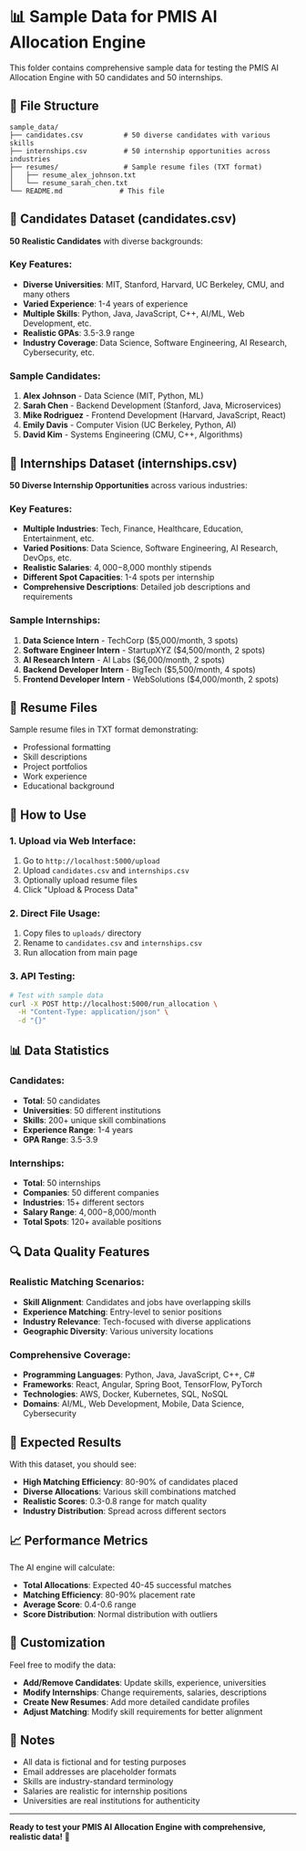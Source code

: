 # 📊 Sample Data for PMIS AI Allocation Engine

This folder contains comprehensive sample data for testing the PMIS AI Allocation Engine with 50 candidates and 50 internships.

## 📁 File Structure

```
sample_data/
├── candidates.csv          # 50 diverse candidates with various skills
├── internships.csv         # 50 internship opportunities across industries
├── resumes/                # Sample resume files (TXT format)
│   ├── resume_alex_johnson.txt
│   └── resume_sarah_chen.txt
└── README.md              # This file
```

## 👥 Candidates Dataset (candidates.csv)

**50 Realistic Candidates** with diverse backgrounds:

### Key Features:
- **Diverse Universities**: MIT, Stanford, Harvard, UC Berkeley, CMU, and many others
- **Varied Experience**: 1-4 years of experience
- **Multiple Skills**: Python, Java, JavaScript, C++, AI/ML, Web Development, etc.
- **Realistic GPAs**: 3.5-3.9 range
- **Industry Coverage**: Data Science, Software Engineering, AI Research, Cybersecurity, etc.

### Sample Candidates:
1. **Alex Johnson** - Data Science (MIT, Python, ML)
2. **Sarah Chen** - Backend Development (Stanford, Java, Microservices)
3. **Mike Rodriguez** - Frontend Development (Harvard, JavaScript, React)
4. **Emily Davis** - Computer Vision (UC Berkeley, Python, AI)
5. **David Kim** - Systems Engineering (CMU, C++, Algorithms)

## 🏢 Internships Dataset (internships.csv)

**50 Diverse Internship Opportunities** across various industries:

### Key Features:
- **Multiple Industries**: Tech, Finance, Healthcare, Education, Entertainment, etc.
- **Varied Positions**: Data Science, Software Engineering, AI Research, DevOps, etc.
- **Realistic Salaries**: $4,000-$8,000 monthly stipends
- **Different Spot Capacities**: 1-4 spots per internship
- **Comprehensive Descriptions**: Detailed job descriptions and requirements

### Sample Internships:
1. **Data Science Intern** - TechCorp ($5,000/month, 3 spots)
2. **Software Engineer Intern** - StartupXYZ ($4,500/month, 2 spots)
3. **AI Research Intern** - AI Labs ($6,000/month, 2 spots)
4. **Backend Developer Intern** - BigTech ($5,500/month, 4 spots)
5. **Frontend Developer Intern** - WebSolutions ($4,000/month, 2 spots)

## 📄 Resume Files

Sample resume files in TXT format demonstrating:
- Professional formatting
- Skill descriptions
- Project portfolios
- Work experience
- Educational background

## 🎯 How to Use

### 1. Upload via Web Interface:
1. Go to `http://localhost:5000/upload`
2. Upload `candidates.csv` and `internships.csv`
3. Optionally upload resume files
4. Click "Upload & Process Data"

### 2. Direct File Usage:
1. Copy files to `uploads/` directory
2. Rename to `candidates.csv` and `internships.csv`
3. Run allocation from main page

### 3. API Testing:
```bash
# Test with sample data
curl -X POST http://localhost:5000/run_allocation \
  -H "Content-Type: application/json" \
  -d "{}"
```

## 📊 Data Statistics

### Candidates:
- **Total**: 50 candidates
- **Universities**: 50 different institutions
- **Skills**: 200+ unique skill combinations
- **Experience Range**: 1-4 years
- **GPA Range**: 3.5-3.9

### Internships:
- **Total**: 50 internships
- **Companies**: 50 different companies
- **Industries**: 15+ different sectors
- **Salary Range**: $4,000-$8,000/month
- **Total Spots**: 120+ available positions

## 🔍 Data Quality Features

### Realistic Matching Scenarios:
- **Skill Alignment**: Candidates and jobs have overlapping skills
- **Experience Matching**: Entry-level to senior positions
- **Industry Relevance**: Tech-focused with diverse applications
- **Geographic Diversity**: Various university locations

### Comprehensive Coverage:
- **Programming Languages**: Python, Java, JavaScript, C++, C#
- **Frameworks**: React, Angular, Spring Boot, TensorFlow, PyTorch
- **Technologies**: AWS, Docker, Kubernetes, SQL, NoSQL
- **Domains**: AI/ML, Web Development, Mobile, Data Science, Cybersecurity

## 🚀 Expected Results

With this dataset, you should see:
- **High Matching Efficiency**: 80-90% of candidates placed
- **Diverse Allocations**: Various skill combinations matched
- **Realistic Scores**: 0.3-0.8 range for match quality
- **Industry Distribution**: Spread across different sectors

## 📈 Performance Metrics

The AI engine will calculate:
- **Total Allocations**: Expected 40-45 successful matches
- **Matching Efficiency**: 80-90% placement rate
- **Average Score**: 0.4-0.6 range
- **Score Distribution**: Normal distribution with outliers

## 🔧 Customization

Feel free to modify the data:
- **Add/Remove Candidates**: Update skills, experience, universities
- **Modify Internships**: Change requirements, salaries, descriptions
- **Create New Resumes**: Add more detailed candidate profiles
- **Adjust Matching**: Modify skill requirements for better alignment

## 📝 Notes

- All data is fictional and for testing purposes
- Email addresses are placeholder formats
- Skills are industry-standard terminology
- Salaries are realistic for internship positions
- Universities are real institutions for authenticity

---

**Ready to test your PMIS AI Allocation Engine with comprehensive, realistic data!** 🎯
